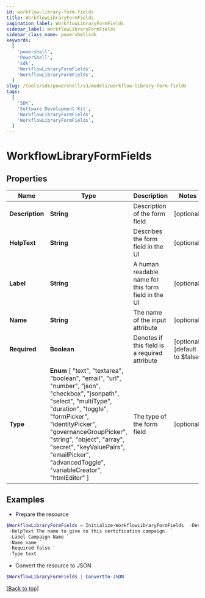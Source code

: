 ```yaml
---
id: workflow-library-form-fields
title: WorkflowLibraryFormFields
pagination_label: WorkflowLibraryFormFields
sidebar_label: WorkflowLibraryFormFields
sidebar_class_name: powershellsdk
keywords:
  [
    'powershell',
    'PowerShell',
    'sdk',
    'WorkflowLibraryFormFields',
    'WorkflowLibraryFormFields',
  ]
slug: /tools/sdk/powershell/v3/models/workflow-library-form-fields
tags:
  [
    'SDK',
    'Software Development Kit',
    'WorkflowLibraryFormFields',
    'WorkflowLibraryFormFields',
  ]
---
```


# WorkflowLibraryFormFields

## Properties

| Name | Type | Description | Notes |
| --- | --- | --- | --- |
| **Description** | **String** | Description of the form field | [optional] |
| **HelpText** | **String** | Describes the form field in the UI | [optional] |
| **Label** | **String** | A human readable name for this form field in the UI | [optional] |
| **Name** | **String** | The name of the input attribute | [optional] |
| **Required** | **Boolean** | Denotes if this field is a required attribute | [optional] [default to $false] |
| **Type** | **Enum** [ "text", "textarea", "boolean", "email", "url", "number", "json", "checkbox", "jsonpath", "select", "multiType", "duration", "toggle", "formPicker", "identityPicker", "governanceGroupPicker", "string", "object", "array", "secret", "keyValuePairs", "emailPicker", "advancedToggle", "variableCreator", "htmlEditor" ] | The type of the form field | [optional] |

## Examples

- Prepare the resource

```powershell
$WorkflowLibraryFormFields = Initialize-WorkflowLibraryFormFields  -Description First value to compare `
 -HelpText The name to give to this certification campaign. `
 -Label Campaign Name `
 -Name name `
 -Required false `
 -Type text
```

- Convert the resource to JSON

```powershell
$WorkflowLibraryFormFields | ConvertTo-JSON
```

[[Back to top]](#)
